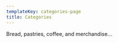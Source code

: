 ```yaml
---
templateKey: categories-page
title: Categories
---
```


Bread, pastries, coffee, and merchandise...
